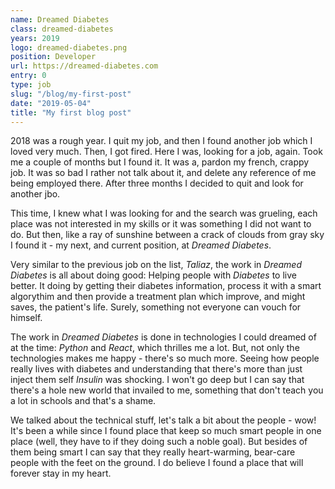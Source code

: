 ```yaml
---
name: Dreamed Diabetes
class: dreamed-diabetes
years: 2019
logo: dreamed-diabetes.png
position: Developer
url: https://dreamed-diabetes.com
entry: 0
type: job
slug: "/blog/my-first-post"
date: "2019-05-04"
title: "My first blog post"
---
```

2018 was a rough year. I quit my job, and then I found another job which I
loved very much. Then, I got fired. Here I was, looking for a job, again. Took
me a couple of months but I found it. It was a, pardon my french, crappy job.
It was so bad I rather not talk about it, and delete any reference of me being
employed there. After three months I decided to quit and look for another jbo.

This time, I knew what I was looking for and the search was grueling, each
place was not interested in my skills or it was something I did not want to
do. But then, like a ray of sunshine between a crack of clouds from gray sky
I found it - my next, and current position, at _Dreamed Diabetes_.

Very similar to the previous job on the list, _Taliaz_, the work in
_Dreamed Diabetes_ is all about doing good: Helping people with
_Diabetes_ to live better. It doing by getting their diabetes
information, process it with a smart algorythim and then provide a treatment
plan which improve, and might saves, the patient's life. Surely, something
not everyone can vouch for himself.

The work in _Dreamed Diabetes_ is done in technologies I could dreamed
of at the time: _Python_ and _React_, which thrilles me a lot.
But, not only the technologies makes me happy - there's so much more. Seeing
how people really lives with diabetes and understanding that there's more than
just inject them self _Insulin_ was shocking. I won't go deep but I can
say that there's a hole new world that invailed to me, something that don't
teach you a lot in schools and that's a shame.

We talked about the technical stuff, let's talk a bit about the people - wow!
It's been a while since I found place that keep so much smart people in one
place (well, they have to if they doing such a noble goal). But besides of
them being smart I can say that they really heart-warming, bear-care people
with the feet on the ground. I do believe I found a place that will forever
stay in my heart.
